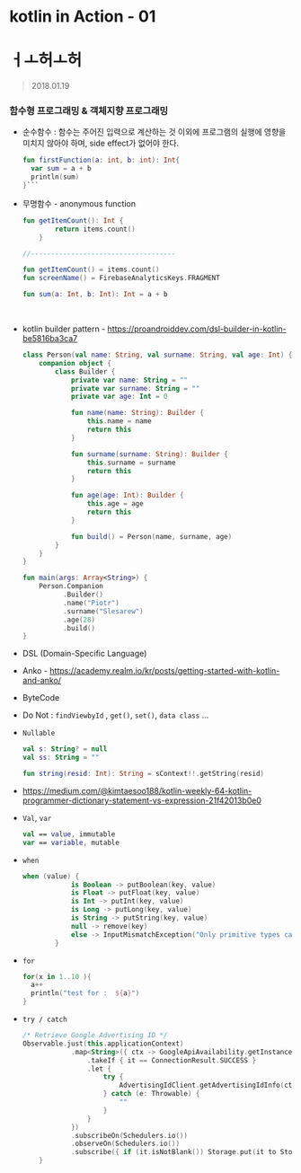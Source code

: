 # kotlin in Action  - 01

# ㅓㅗ허ㅗ허



> 2018.01.19 

### 함수형 프로그래밍 & 객체지향 프로그래밍

- 순수함수 : 함수는 주어진 입력으로 계산하는 것 이외에 프로그램의 실행에 영향을 미치지 않아야 하며, side effect가 없어야 한다.

  ```kotlin
  fun firstFunction(a: int, b: int): Int{
    var sum = a + b
    println(sum)
  }```
  ```


- 무명함수 - anonymous function

  ```kotlin
  fun getItemCount(): Int {
          return items.count()
      }

  //------------------------------------

  fun getItemCount() = items.count()
  fun screenName() = FirebaseAnalyticsKeys.FRAGMENT

  fun sum(a: Int, b: Int): Int = a + b
  ```
  ​

- kotlin builder pattern - https://proandroiddev.com/dsl-builder-in-kotlin-be5816ba3ca7

  ```kotlin
  class Person(val name: String, val surname: String, val age: Int) {
      companion object {
          class Builder {
              private var name: String = ""
              private var surname: String = ""
              private var age: Int = 0

              fun name(name: String): Builder {
                  this.name = name
                  return this
              }

              fun surname(surname: String): Builder {
                  this.surname = surname
                  return this
              }

              fun age(age: Int): Builder {
                  this.age = age
                  return this
              }

              fun build() = Person(name, surname, age)
          }
      }
  }

  fun main(args: Array<String>) {
      Person.Companion
            .Builder()
            .name("Piotr")
            .surname("Slesarew")
            .age(28)
            .build()
  }
  ```

- DSL (Domain-Specific Language)

- Anko - https://academy.realm.io/kr/posts/getting-started-with-kotlin-and-anko/

- ByteCode

- Do Not : `findViewbyId` , `get()`, `set()`, `data class` ...

- `Nullable`

  ```kotlin
  val s: String? = null
  val ss: String = ""

  fun string(resid: Int): String = sContext!!.getString(resid)
  ```

- https://medium.com/@kimtaesoo188/kotlin-weekly-64-kotlin-programmer-dictionary-statement-vs-expression-21f42013b0e0

- `Val`, `var`

  ```kotlin
  val == value, immutable
  var == variable, mutable
  ```

- `when`

  ```kotlin
  when (value) {
              is Boolean -> putBoolean(key, value)
              is Float -> putFloat(key, value)
              is Int -> putInt(key, value)
              is Long -> putLong(key, value)
              is String -> putString(key, value)
              null -> remove(key)
              else -> InputMismatchException("Only primitive types can be stored in SharedPreferences")
          }
  ```

- `for`

  ```kotlin
  for(x in 1..10 ){
    a++
    println("test for :  ${a}")
  }
  ```

- `try / catch`

  ```kotlin
  /* Retrieve Google Advertising ID */
  Observable.just(this.applicationContext)
              .map<String>({ ctx -> GoogleApiAvailability.getInstance()?.isGooglePlayServicesAvailable(ctx)
                  .takeIf { it == ConnectionResult.SUCCESS }
                  .let {
                      try {
                          AdvertisingIdClient.getAdvertisingIdInfo(ctx)?.id
                      } catch (e: Throwable) {
                          ""
                      }
                  }
              })
              .subscribeOn(Schedulers.io())
              .observeOn(Schedulers.io())
              .subscribe({ if (it.isNotBlank()) Storage.put(it to Storage.ADID) }, { Timber.e(it) })
      }
  ```

  ​
